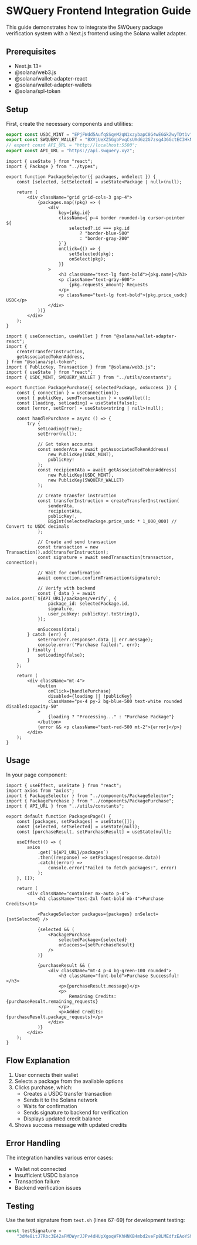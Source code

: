 # SWQuery Frontend Integration Guide

This guide demonstrates how to integrate the SWQuery package verification system with a Next.js frontend using the Solana wallet adapter.

## Prerequisites

-   Next.js 13+
-   @solana/web3.js
-   @solana/wallet-adapter-react
-   @solana/wallet-adapter-wallets
-   @solana/spl-token

## Setup

First, create the necessary components and utilities:

```ts
export const USDC_MINT = "EPjFWdd5AufqSSqeM2qN1xzybapC8G4wEGGkZwyTDt1v";
export const SWQUERY_WALLET = "BXVjUeXZ5GgbPvqCsUXdGz2G7zsg436GctEC3HkNLABK";
// export const API_URL = "http://localhost:5500";
export const API_URL = "https://api.swquery.xyz";
```

```tsx
import { useState } from "react";
import { Package } from "../types";

export function PackageSelector({ packages, onSelect }) {
	const [selected, setSelected] = useState<Package | null>(null);

	return (
		<div className="grid grid-cols-3 gap-4">
			{packages.map((pkg) => (
				<div
					key={pkg.id}
					className={`p-4 border rounded-lg cursor-pointer ${
						selected?.id === pkg.id
							? "border-blue-500"
							: "border-gray-200"
					}`}
					onClick={() => {
						setSelected(pkg);
						onSelect(pkg);
					}}
				>
					<h3 className="text-lg font-bold">{pkg.name}</h3>
					<p className="text-gray-600">
						{pkg.requests_amount} Requests
					</p>
					<p className="text-lg font-bold">{pkg.price_usdc} USDC</p>
				</div>
			))}
		</div>
	);
}
```

```tsx
import { useConnection, useWallet } from "@solana/wallet-adapter-react";
import {
	createTransferInstruction,
	getAssociatedTokenAddress,
} from "@solana/spl-token";
import { PublicKey, Transaction } from "@solana/web3.js";
import { useState } from "react";
import { USDC_MINT, SWQUERY_WALLET } from "../utils/constants";

export function PackagePurchase({ selectedPackage, onSuccess }) {
	const { connection } = useConnection();
	const { publicKey, sendTransaction } = useWallet();
	const [loading, setLoading] = useState(false);
	const [error, setError] = useState<string | null>(null);

	const handlePurchase = async () => {
		try {
			setLoading(true);
			setError(null);

			// Get token accounts
			const senderAta = await getAssociatedTokenAddress(
				new PublicKey(USDC_MINT),
				publicKey!
			);
			const recipientAta = await getAssociatedTokenAddress(
				new PublicKey(USDC_MINT),
				new PublicKey(SWQUERY_WALLET)
			);

			// Create transfer instruction
			const transferInstruction = createTransferInstruction(
				senderAta,
				recipientAta,
				publicKey!,
				BigInt(selectedPackage.price_usdc * 1_000_000) // Convert to USDC decimals
			);

			// Create and send transaction
			const transaction = new Transaction().add(transferInstruction);
			const signature = await sendTransaction(transaction, connection);

			// Wait for confirmation
			await connection.confirmTransaction(signature);

			// Verify with backend
			const { data } = await axios.post(`${API_URL}/packages/verify`, {
				package_id: selectedPackage.id,
				signature,
				user_pubkey: publicKey!.toString(),
			});

			onSuccess(data);
		} catch (err) {
			setError(err.response?.data || err.message);
			console.error("Purchase failed:", err);
		} finally {
			setLoading(false);
		}
	};

	return (
		<div className="mt-4">
			<button
				onClick={handlePurchase}
				disabled={loading || !publicKey}
				className="px-4 py-2 bg-blue-500 text-white rounded disabled:opacity-50"
			>
				{loading ? "Processing..." : "Purchase Package"}
			</button>
			{error && <p className="text-red-500 mt-2">{error}</p>}
		</div>
	);
}
```

## Usage

In your page component:

```tsx
import { useEffect, useState } from "react";
import axios from "axios";
import { PackageSelector } from "../components/PackageSelector";
import { PackagePurchase } from "../components/PackagePurchase";
import { API_URL } from "../utils/constants";

export default function PackagesPage() {
	const [packages, setPackages] = useState([]);
	const [selected, setSelected] = useState(null);
	const [purchaseResult, setPurchaseResult] = useState(null);

	useEffect(() => {
		axios
			.get(`${API_URL}/packages`)
			.then((response) => setPackages(response.data))
			.catch((error) =>
				console.error("Failed to fetch packages:", error)
			);
	}, []);

	return (
		<div className="container mx-auto p-4">
			<h1 className="text-2xl font-bold mb-4">Purchase Credits</h1>

			<PackageSelector packages={packages} onSelect={setSelected} />

			{selected && (
				<PackagePurchase
					selectedPackage={selected}
					onSuccess={setPurchaseResult}
				/>
			)}

			{purchaseResult && (
				<div className="mt-4 p-4 bg-green-100 rounded">
					<h3 className="font-bold">Purchase Successful!</h3>
					<p>{purchaseResult.message}</p>
					<p>
						Remaining Credits: {purchaseResult.remaining_requests}
					</p>
					<p>Added Credits: {purchaseResult.package_requests}</p>
				</div>
			)}
		</div>
	);
}
```

## Flow Explanation

1. User connects their wallet
2. Selects a package from the available options
3. Clicks purchase, which:
    - Creates a USDC transfer transaction
    - Sends it to the Solana network
    - Waits for confirmation
    - Sends signature to backend for verification
    - Displays updated credit balance
4. Shows success message with updated credits

## Error Handling

The integration handles various error cases:

-   Wallet not connected
-   Insufficient USDC balance
-   Transaction failure
-   Backend verification issues

## Testing

Use the test signature from `test.sh` (lines 67-69) for development testing:

```typescript
const testSignature =
	"3dMe8itJ7Rbc3E42aFMDWyrJJPv4dHUpXgoqWFKhHNKB4mbd2veFp8LMEdfzEAoYS9XbXTTQSpQszwSpmY33q9Ky";
```
